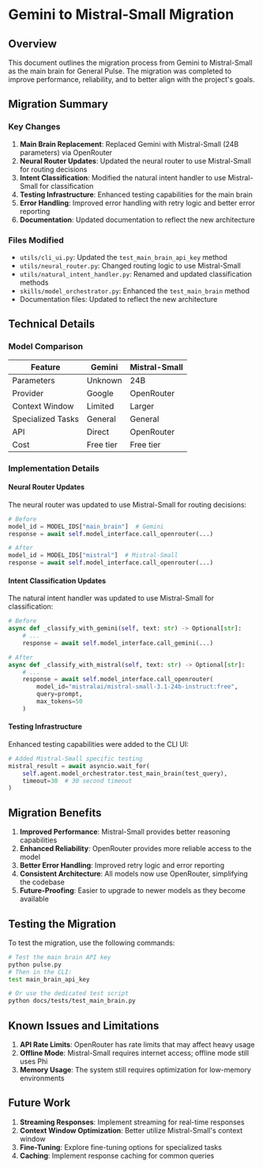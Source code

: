 # Gemini to Mistral-Small Migration

## Overview

This document outlines the migration process from Gemini to Mistral-Small as the main brain for General Pulse. The migration was completed to improve performance, reliability, and to better align with the project's goals.

## Migration Summary

### Key Changes

1. **Main Brain Replacement**: Replaced Gemini with Mistral-Small (24B parameters) via OpenRouter
2. **Neural Router Updates**: Updated the neural router to use Mistral-Small for routing decisions
3. **Intent Classification**: Modified the natural intent handler to use Mistral-Small for classification
4. **Testing Infrastructure**: Enhanced testing capabilities for the main brain
5. **Error Handling**: Improved error handling with retry logic and better error reporting
6. **Documentation**: Updated documentation to reflect the new architecture

### Files Modified

- `utils/cli_ui.py`: Updated the `test_main_brain_api_key` method
- `utils/neural_router.py`: Changed routing logic to use Mistral-Small
- `utils/natural_intent_handler.py`: Renamed and updated classification methods
- `skills/model_orchestrator.py`: Enhanced the `test_main_brain` method
- Documentation files: Updated to reflect the new architecture

## Technical Details

### Model Comparison

| Feature | Gemini | Mistral-Small |
|---------|--------|---------------|
| Parameters | Unknown | 24B |
| Provider | Google | OpenRouter |
| Context Window | Limited | Larger |
| Specialized Tasks | General | General |
| API | Direct | OpenRouter |
| Cost | Free tier | Free tier |

### Implementation Details

#### Neural Router Updates

The neural router was updated to use Mistral-Small for routing decisions:

```python
# Before
model_id = MODEL_IDS["main_brain"]  # Gemini
response = await self.model_interface.call_openrouter(...)

# After
model_id = MODEL_IDS["mistral"]  # Mistral-Small
response = await self.model_interface.call_openrouter(...)
```

#### Intent Classification Updates

The natural intent handler was updated to use Mistral-Small for classification:

```python
# Before
async def _classify_with_gemini(self, text: str) -> Optional[str]:
    # ...
    response = await self.model_interface.call_gemini(...)

# After
async def _classify_with_mistral(self, text: str) -> Optional[str]:
    # ...
    response = await self.model_interface.call_openrouter(
        model_id="mistralai/mistral-small-3.1-24b-instruct:free",
        query=prompt,
        max_tokens=50
    )
```

#### Testing Infrastructure

Enhanced testing capabilities were added to the CLI UI:

```python
# Added Mistral-Small specific testing
mistral_result = await asyncio.wait_for(
    self.agent.model_orchestrator.test_main_brain(test_query),
    timeout=30  # 30 second timeout
)
```

## Migration Benefits

1. **Improved Performance**: Mistral-Small provides better reasoning capabilities
2. **Enhanced Reliability**: OpenRouter provides more reliable access to the model
3. **Better Error Handling**: Improved retry logic and error reporting
4. **Consistent Architecture**: All models now use OpenRouter, simplifying the codebase
5. **Future-Proofing**: Easier to upgrade to newer models as they become available

## Testing the Migration

To test the migration, use the following commands:

```bash
# Test the main brain API key
python pulse.py
# Then in the CLI:
test main_brain_api_key

# Or use the dedicated test script
python docs/tests/test_main_brain.py
```

## Known Issues and Limitations

1. **API Rate Limits**: OpenRouter has rate limits that may affect heavy usage
2. **Offline Mode**: Mistral-Small requires internet access; offline mode still uses Phi
3. **Memory Usage**: The system still requires optimization for low-memory environments

## Future Work

1. **Streaming Responses**: Implement streaming for real-time responses
2. **Context Window Optimization**: Better utilize Mistral-Small's context window
3. **Fine-Tuning**: Explore fine-tuning options for specialized tasks
4. **Caching**: Implement response caching for common queries
